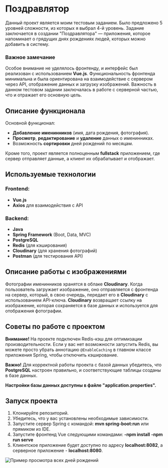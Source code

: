 # Поздравлятор

Данный проект является моим тестовым заданием. Было предложено 5 уровней сложности, из которых я выбрал 4-й уровень. Задание заключается в создании "Поздравлятора" — приложения, которое напоминает о грядущих днях рождениях людей, которых можно добавить в систему. 

### Важное замечание

Особое внимание не уделялось фронтенду, и интерфейс был реализован с использованием **Vue.js**. Функциональность фронтенда минимальна и была ориентирована на взаимодействие с сервером через API, отображение данных и загрузку изображений. Важность в данном тестовом задании заключалась в работе с серверной частью, что и отражает его основную цель.

## Описание функционала

Основной функционал:
- **Добавление именинников** (имя, дата рождения, фотография).
- **Просмотр**, **редактирование** и **удаление** данных о именинниках.
- Возможность **сортировки** дней рождений по месяцам.

Кроме того, проект является полноценным **fullstack** приложением, где сервер отправляет данные, а клиент их обрабатывает и отображает. 

## Используемые технологии

### Frontend:
- **Vue.js**
- **Axios** для взаимодействия с API

### Backend:
- **Java**
- **Spring Framework** (Boot, Data, MVC)
- **PostgreSQL**
- **Redis** (для кэширования)
- **Cloudinary** (для хранения фотографий)
- **Postman** (для тестирования API)

## Описание работы с изображениями

Фотографии именинников хранятся в облаке **Cloudinary**. Когда пользователь загружает изображение, оно отправляется с фронтенда на сервер, который, в свою очередь, передает его в **Cloudinary** с использованием API-ключа. **Cloudinary** возвращает ссылку на изображение, которая сохраняется в базе данных и используется для отображения фотографии.

## Советы по работе с проектом

**Внимание!** На проекте подключен Redis-кэш для оптимизации производительности. Если у вас нет возможности запустить Redis, вы можете просто убрать аннотацию `@EnableCaching` в главном классе приложения Spring, чтобы отключить кэширование.

**Важно!** Для корректной работы проекта с базой данных убедитесь, что **PostgreSQL** настроен правильно, и соответствующие таблицы созданы в базе данных.

**Настройки базы данных доступны в файле "application.properties".**

## Запуск проекта

1. Клонируйте репозиторий.
2. Убедитесь, что у вас установлены необходимые зависимости.
3. Запустите сервер Spring с командой:
   **mvn spring-boot:run**
   или прямиком из IDE.
4. Запустите фронтенд Vue следующими командами:
   **-npm install** 
   **-npm run serve**
5. Клиентское приложение будет доступно по адресу **localhost:8082**, а серверное приложение - **localhost:8080**.


![Пример просмотра всех дней рождений](https://github.com/user-attachments/assets/57ade556-0510-4598-880a-b7a3ca524ecc)



